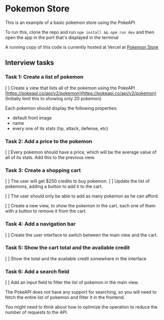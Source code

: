 # Pokemon Store

This is an example of a basic pokemon store using the PokeAPI.

To run this, clone the repo and run `npm install && npm run dev` and then open the app in the port that's displayed in the terminal

A running copy of this code is currently hosted at Vercel at [Pokemon Store](https://pokemon-store-sheco.vercel.app/)

## Interview tasks

### Task 1: Create a list of pokemon

[ ] Create a view that lists all of the pokemon using the PokeAPI
[https://pokeapi.co/api/v2/pokemon](https://pokeapi.co/api/v2/pokemon) (Initially limit this to showing only 20 pokemon)

Each pokemon should display the following properties:
- default front image
- name
- every one of its stats (hp, attack, defense, etc)

### Task 2: Add a price to the pokemon

[ ] Every pokemon should have a price, which will be the average value of all of its stats.
Add this to the previous view.

### Task 3: Create a shopping cart

[ ] The user will get $250 credits to buy pokemon. 
[ ] Update the list of pokemons, adding a button to add it to the cart.

[ ] The user should only be able to add as many pokemon as he can afford.

[ ] Create a new view, to show the pokemon in the cart, each one of them
with a button to remove it from the cart.

### Task 4: Add a navigation bar

[ ] Create the user interface to switch between the main view and the cart.

### Task 5: Show the cart total and the available credit

[ ] Show the total and the available credit somewhere in the interface

### Task 6: Add a search field

[ ] Add an input field to filter the list of pokemon in the main view.

The PokeAPI does not have any support for searching, so you will need
to fetch the entire list of pokemon and filter it in the frontend.

You might need to think about how to optimize the operation to reduce
the number of requests to the API.

